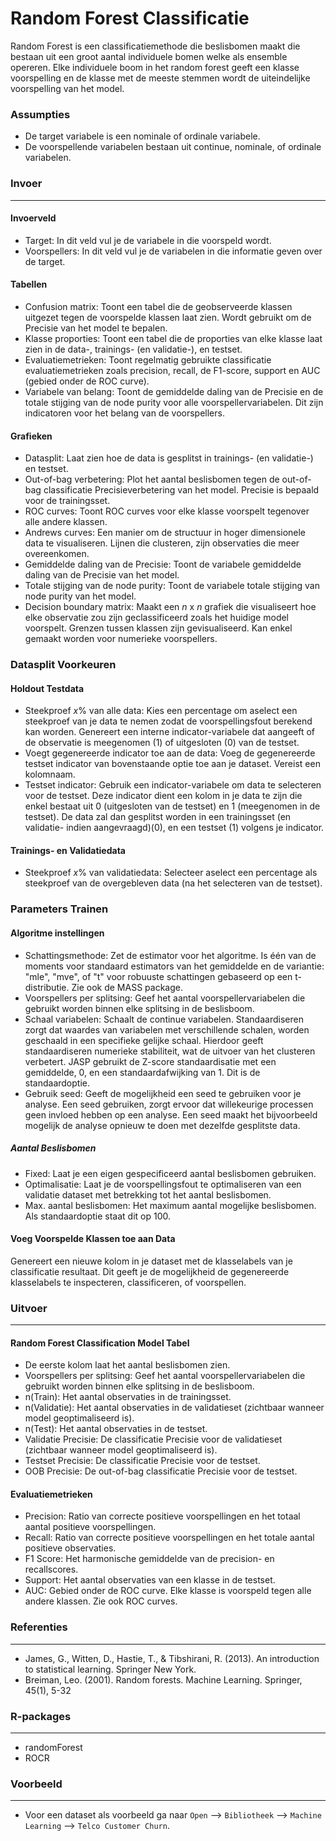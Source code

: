 Random Forest Classificatie
==========================

Random Forest is een classificatiemethode die beslisbomen maakt die bestaan uit een groot aantal individuele bomen welke als ensemble opereren. Elke individuele boom in het random forest geeft een klasse voorspelling en de klasse met de meeste stemmen wordt de uiteindelijke voorspelling van het model.


### Assumpties
- De target variabele is een nominale of ordinale variabele.
- De voorspellende variabelen bestaan uit continue, nominale, of ordinale variabelen.

### Invoer 
-------
#### Invoerveld 
- Target: In dit veld vul je de variabele in die voorspeld wordt. 
- Voorspellers: In dit veld vul je de variabelen in die informatie geven over de target. 

#### Tabellen  
- Confusion matrix: Toont een tabel die de geobserveerde klassen uitgezet tegen de voorspelde klassen laat zien. Wordt gebruikt om de Precisie van het model te bepalen.
- Klasse proporties: Toont een tabel die de proporties van elke klasse laat zien in de data-, trainings- (en validatie-), en testset.
- Evaluatiemetrieken: Toont regelmatig gebruikte classificatie evaluatiemetrieken zoals precision, recall, de F1-score, support en AUC (gebied onder de ROC curve).
- Variabele van belang: Toont de gemiddelde daling van de Precisie en de totale stijging van de node purity voor alle voorspellervariabelen. Dit zijn indicatoren voor het belang van de voorspellers.

#### Grafieken
- Datasplit: Laat zien hoe de data is gesplitst in trainings- (en validatie-) en testset.
- Out-of-bag verbetering: Plot het aantal beslisbomen tegen de out-of-bag classificatie Precisieverbetering van het model. Precisie is bepaald voor de trainingsset.
- ROC curves: Toont ROC curves voor elke klasse voorspelt tegenover alle andere klassen.
- Andrews curves: Een manier om de structuur in hoger dimensionele data te visualiseren. Lijnen die clusteren, zijn observaties die meer overeenkomen. 
- Gemiddelde daling van de Precisie: Toont de variabele gemiddelde daling van de Precisie van het model.
- Totale stijging van de node purity: Toont de variabele totale stijging van node purity van het model.
- Decision boundary matrix: Maakt een *n* x *n* grafiek die visualiseert hoe elke observatie zou zijn geclassificeerd zoals het huidige model voorspelt. Grenzen tussen klassen zijn gevisualiseerd. Kan enkel gemaakt worden voor numerieke voorspellers.


### Datasplit Voorkeuren
#### Holdout Testdata
- Steekproef *x*% van alle data: Kies een percentage om aselect een steekproef van je data te nemen zodat de voorspellingsfout berekend kan worden. Genereert een interne indicator-variabele dat aangeeft of de observatie is meegenomen (1) of uitgesloten (0) van de testset.
- Voegt gegenereerde indicator toe aan de data: Voeg de gegenereerde testset indicator van bovenstaande optie toe aan je dataset. Vereist een kolomnaam.
- Testset indicator: Gebruik een indicator-variabele om data te selecteren voor de testset. Deze indicator dient een kolom in je data te zijn die enkel bestaat uit 0 (uitgesloten van de testset) en 1 (meegenomen in de testset). De data zal dan gesplitst worden in een trainingsset (en validatie- indien aangevraagd)(0), en een testset (1) volgens je indicator.

#### Trainings- en Validatiedata
- Steekproef *x*% van validatiedata: Selecteer aselect een percentage als steekproef van de overgebleven data (na het selecteren van de testset).

### Parameters Trainen
#### Algoritme instellingen
- Schattingsmethode: Zet de estimator voor het algoritme. Is één van de moments voor standaard estimators van het gemiddelde en de variantie: "mle", "mve", of "t" voor robuuste schattingen gebaseerd op een t-distributie. Zie ook de MASS package.
- Voorspellers per splitsing: Geef het aantal voorspellervariabelen die gebruikt worden binnen elke splitsing in de beslisboom. 
- Schaal variabelen: Schaalt de continue variabelen. Standaardiseren zorgt dat waardes van variabelen met verschillende schalen, worden geschaald in een specifieke gelijke schaal. Hierdoor geeft standaardiseren numerieke stabiliteit, wat de uitvoer van het clusteren verbetert. JASP gebruikt de Z-score standaardisatie met een gemiddelde, 0, en een standaardafwijking van 1. Dit is de standaardoptie.
- Gebruik seed: Geeft de mogelijkheid een seed te gebruiken voor je analyse. Een seed gebruiken, zorgt ervoor dat willekeurige processen geen invloed hebben op een analyse. Een seed maakt het bijvoorbeeld mogelijk de analyse opnieuw te doen met dezelfde gesplitste data.


##### Aantal Beslisbomen
- Fixed: Laat je een eigen gespecificeerd aantal beslisbomen gebruiken. 
- Optimalisatie: Laat je de voorspellingsfout te optimaliseren van een validatie dataset met betrekking tot het aantal beslisbomen. 
- Max. aantal beslisbomen: Het maximum aantal mogelijke beslisbomen. Als standaardoptie staat dit op 100.

#### Voeg Voorspelde Klassen toe aan Data
Genereert een nieuwe kolom in je dataset met de klasselabels van je classificatie resultaat. Dit geeft je de mogelijkheid de gegenereerde klasselabels te inspecteren, classificeren, of voorspellen.

### Uitvoer
-------

#### Random Forest Classification Model Tabel
- De eerste kolom laat het aantal beslisbomen zien.
- Voorspellers per splitsing: Geef het aantal voorspellervariabelen die gebruikt worden binnen elke splitsing in de beslisboom. 
- n(Train): Het aantal observaties in de trainingsset.
- n(Validatie): Het aantal observaties in de validatieset (zichtbaar wanneer model geoptimaliseerd is).
- n(Test): Het aantal observaties in de testset.
- Validatie Precisie: De classificatie Precisie voor de validatieset (zichtbaar wanneer model geoptimaliseerd is).
- Testset Precisie: De classificatie Precisie voor de testset.
- OOB Precisie: De out-of-bag classificatie Precisie voor de testset.

#### Evaluatiemetrieken
- Precision: Ratio van correcte positieve voorspellingen en het totaal aantal positieve voorspellingen.
- Recall: Ratio van correcte positieve voorspellingen en het totale aantal positieve observaties.
- F1 Score: Het harmonische gemiddelde van de precision- en recallscores.
- Support: Het aantal observaties van een klasse in de testset.
- AUC: Gebied onder de ROC curve. Elke klasse is voorspeld tegen alle andere klassen. Zie ook ROC curves.

### Referenties
-------- 
- James, G., Witten, D., Hastie, T., & Tibshirani, R. (2013). An introduction to statistical learning. Springer New York.
- Breiman, Leo. (2001). Random forests. Machine Learning. Springer, 45(1), 5-32

### R-packages 
--- 
- randomForest
- ROCR

### Voorbeeld 
--- 
- Voor een dataset als voorbeeld ga naar `Open` --> `Bibliotheek` --> `Machine Learning` --> `Telco Customer Churn`.  

